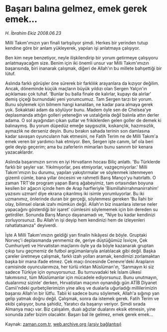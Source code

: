 # Başarı balına gelmez, emek gerek emek...

*H. İbrahim Ekiz 2008.06.23*

<tr><td class="metin" colspan="2" style="padding-top: 20px; padding-left: 5px; padding-right: 10px;">Milli Takım'ımızın yarı finali tartışılıyor şimdi. Herkes bir yerinden tutup kendine göre bir anlam yükleyerek, yapılan işi anlatmaya çalışıyor.</td></tr><tr><td class="metin" colspan="2" style="padding-top: 20px; padding-left: 5px; padding-right: 10px;"><p>Ben kim neye benzetiyor, neyle ilişkilendirip bir yorum getirmeye çalışıyoru anlatmayacağım size. Benim için iki önemli unsur var Milli Takım'ımızın başarısında, biri inanarak çalışmak, diğeri de Allah'ın bu millete bahşettiği bir lütuf.
<p>Aslında farklı görüşler öne sürerek bir farklılık arayanlara da kızıyor değilim. Ancak, döneminde küçük maçların büyük yıldızı olan Sergen Yalçın'ın açıklaması çok tuhaf. 'Bunlar bu balla finale de kalırlar, kupayı da alırlar' demiş çiçeği burnundaki yeni yorumcumuz. Tam Sergen tarzı bir yorum. Bunu söylemek için bilmem hangi kanaldan, ne kadar para almaya gerek yok. Sokaktaki adam da söylüyor bunu. Madem öyle sen de Chelsea'ye deplasmanda attığın golleri yeteneğin ve ustalığınla değil balınla attın derler adama. O sol ayağından çıkan şutlar ve frikiklerden gelen goller de demek ki balınaymış. Bu yorum düpedüz emeğe saygısızlık, kıskançlık, hazımsızlık, aymazlık ne derseniz deyin. Bunu bırakın sahada terinin son damlasına kadar savaşan oyuncuların hak etmesini, ne Fatih Terim ne de Milli Takım'a emek veren bir yardımcı hak etmiyor. Ben, Sergen işte canım, laf ola beri gele deyip geçerim; ama bu zaferlerin mimarları bunu sanırım bir kenara yazacaklardır.
<p>Aslında başarımızın sırrını en iyi Hırvatların hocası Biliç anlattı. 'Bu Türklerde farklı bir şeyler var. Yıkılmıyorlar, pes etmiyorlar, vazgeçmiyorlar.' Milli Takım'ımızın bu durumu, yapılan yakıştırmalar ve söylenmek istenmeyen gizemli cümle, bana yıllar öncesini ve rahmetli Barış Manço'yu hatırlattı. O zaman TRT'de program yapan Barış ağabeyimiz, tam ortasından boyuna kesilen bir ağacın içinde hem de Arap harfleriyle 'Bismillahirrahmanirrahim' yazısını uzman! diye ekrana çıkarılmış iki isimle yorumluyorlar. Bu iki uzmanımız, önlerinde duran bir gerçeği, söylenmesi gereken 'Bu İlahi bir olay, bilimsel olarak izahı mümkün değil. Allah'ın biz insanlara isterse neler yapacağını gösterdiği bir işaret' cümlesini söylememek için bin dereden su getirdiler. Sonunda Barış Manço dayanamadı ve, "Niye bu kadar kendinizi zorluyorsunuz. Bu Allah'ın işi deyip hem kendinizi hem de izleyenleri rahatlatsanıza" deyiverdi.
<p>İşte A Milli Takım'ımızın geldiği yarı finalin hikâyesi de böyle. Gruptaki Norveç'i deplasmanda yenmemiz de, geriye düştüğümüz İsviçre, Çek Cumhuriyeti ve Hırvatistan maçlarını öyle ya da böyle kazanarak gruptan çıkıp turu geçmemiz de futbol argümanlarıyla anlatılacak gibi değil. Başka çareler üretmeye çalışmak, farklı izah yolları aramak, kendimizi zorlamaktan başka bir mana ifade etmez. Çek maçı öncesinde Cenevre'deki Arapların camisinde oyuncularımıza, her türlü ırktan Müslüman'ın, 'Sanmayın ki siz sadece Türkiye için oynuyorsunuz. Bu turnuvadaki tek İslam ülkesi takımısınız, tüm Müslümanlar için mücadele ediyorsunuz. Bunu unutmayın, dualarımız sizinle' derken, Hırvatistan maçının oynandığı gün ATİB Diyanet Camii'ndeki gurbetçilerimizin yine alkış ve dualarla uğurladığı millilerimizin başarısı Allah'ın bir lütfu. Tabii ki sadece bunu söylemek, Allah'a sığınıp yan gelip yatmak doğru değil. Çalışmak, sonra da istemek gerek. Fatih Terim ve ekibi çalışıyor, buna şahidiz, Yaratıcı da başarıyı veriyor. Şimdi sırada Almanya maçı var. Biz çalışalım, dualı ağızlar dualarını eksik etmesin, yine sonunda zafer bizim olacaktır. Başarı bal ile gelmez, emek gerek emek...<br/></p></p></p></p></td></tr>

Kaynak: [zaman.com.tr](http://zaman.com.tr/yazar.do?yazino=705569), [web.archive.org (arşiv bağlantısı)](http://web.archive.org/web/20080828172353/http://zaman.com.tr:80/yazar.do?yazino=705569)
